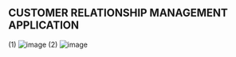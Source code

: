 ## CUSTOMER RELATIONSHIP MANAGEMENT APPLICATION
(1)
![image](https://github.com/user-attachments/assets/dc158fa9-d04f-45df-a803-0297f98a9d19)
(2)
![image](https://github.com/user-attachments/assets/3788bc6a-d173-4da2-aa2e-cf30690aac56)


